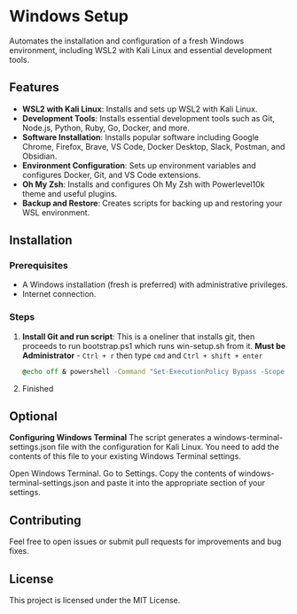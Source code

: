 # Windows Setup
Automates the installation and configuration of a fresh Windows environment, including WSL2 with Kali Linux and essential development tools.

## Features

- **WSL2 with Kali Linux**: Installs and sets up WSL2 with Kali Linux.
- **Development Tools**: Installs essential development tools such as Git, Node.js, Python, Ruby, Go, Docker, and more.
- **Software Installation**: Installs popular software including Google Chrome, Firefox, Brave, VS Code, Docker Desktop, Slack, Postman, and Obsidian.
- **Environment Configuration**: Sets up environment variables and configures Docker, Git, and VS Code extensions.
- **Oh My Zsh**: Installs and configures Oh My Zsh with Powerlevel10k theme and useful plugins.
- **Backup and Restore**: Creates scripts for backing up and restoring your WSL environment.

## Installation

### Prerequisites

- A Windows installation (fresh is preferred) with administrative privileges.
- Internet connection.

### Steps

1. **Install Git and run script**:
This is a oneliner that installs git, then proceeds to run bootstrap.ps1 which runs win-setup.sh from it.
**Must be Administrator** - `Ctrl + r` then type `cmd` and `Ctrl + shift + enter`

   ```cmd
   @echo off & powershell -Command "Set-ExecutionPolicy Bypass -Scope Process -Force; if (-not (Get-Command git -ErrorAction SilentlyContinue)) { iex ((New-Object System.Net.WebClient).DownloadString('https://chocolatey.org/install.ps1')); choco install git -y; refreshenv }; if (Test-Path $env:USERPROFILE\Documents\windows-setup-files\win-setup) { Remove-Item -Recurse -Force $env:USERPROFILE\Documents\windows-setup-files\win-setup }; git clone https://github.com/Dyst0rti0n/win-setup.git $env:USERPROFILE\Documents\windows-setup-files\win-setup; Start-Process powershell -ArgumentList '-ExecutionPolicy Bypass -File %USERPROFILE%\Documents\windows-setup-files\win-setup\bootstrap.ps1' -Verb RunAs -Wait"
   ```

2. Finished


## Optional

**Configuring Windows Terminal**
The script generates a windows-terminal-settings.json file with the configuration for Kali Linux. You need to add the contents of this file to your existing Windows Terminal settings.

Open Windows Terminal.
Go to Settings.
Copy the contents of windows-terminal-settings.json and paste it into the appropriate section of your settings.

## Contributing
Feel free to open issues or submit pull requests for improvements and bug fixes.

## License
This project is licensed under the MIT License.